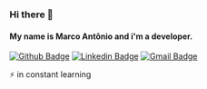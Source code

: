 ### Hi there 👋
#### My name is Marco Antônio and i'm a developer.

<!-- ![Marco Antônio's GitHub stats](https://github-readme-stats.vercel.app/api?username=marcoant08&show_icons=true&theme=radical) -->

[![Github Badge](https://img.shields.io/badge/-Github-000?style=flat-square&logo=Github&logoColor=white&link=https://github.com/marcoant08)](https://github.com/marcoant08)
[![Linkedin Badge](https://img.shields.io/badge/-LinkedIn-blue?style=flat-square&logo=Linkedin&logoColor=white&link=https://www.linkedin.com/in/marcoant08/)](https://www.linkedin.com/in/marcoant08/)
[![Gmail Badge](https://img.shields.io/badge/-Gmail-c14438?style=flat-square&logo=Gmail&logoColor=white&link=mailto:marcoant008@gmail.com)](mailto:marcoant008@gmail.com)

⚡ in constant learning
<!--
**marcoant08/marcoant08** is a ✨ _special_ ✨ repository because its `README.md` (this file) appears on your GitHub profile.

Here are some ideas to get you started:

- 🔭 I’m currently working on ...
- 🌱 I’m currently learning ...
- 👯 I’m looking to collaborate on ...
- 🤔 I’m looking for help with ...
- 💬 Ask me about ...
- 📫 How to reach me: ...
- 😄 Pronouns: ...
- ⚡ Fun fact: ...
-->
